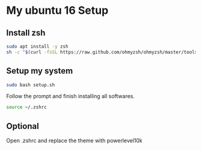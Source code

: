 # My ubuntu 16 Setup

## Install zsh
```bash
sudo apt install -y zsh
sh -c "$(curl -fsSL https://raw.github.com/ohmyzsh/ohmyzsh/master/tools/install.sh)"
```

## Setup my system
```bash
sudo bash setup.sh
```
Follow the prompt and finish installing all softwares.
```bash
source ~/.zshrc
```

## Optional
Open .zshrc and replace the theme with powerlevel10k
